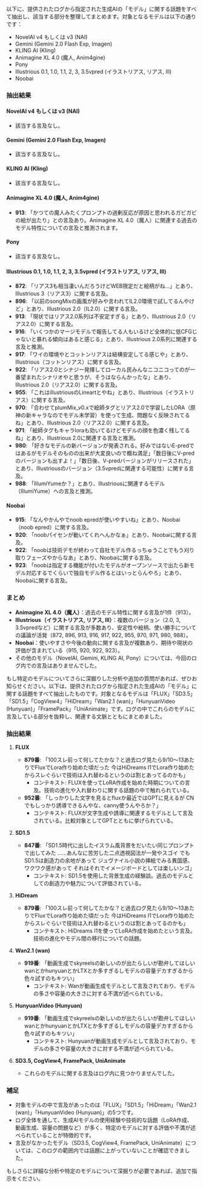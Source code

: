 以下に、提供されたログから指定された生成AIの「モデル」に関する話題をすべて抽出し、該当する部分を整理してまとめます。対象となるモデルは以下の通りです：
- NovelAI v4 もしくは v3 (NAI)
- Gemini (Gemini 2.0 Flash Exp, Imagen)
- KLING AI (Kling)
- Animagine XL 4.0 (魔人, Anim4gine)
- Pony
- Illustrious 0.1, 1.0, 1.1, 2, 3, 3.5vpred (イラストリアス, リアス, Ill)
- Noobai

### 抽出結果

#### NovelAI v4 もしくは v3 (NAI)
- 該当する言及なし。

#### Gemini (Gemini 2.0 Flash Exp, Imagen)
- 該当する言及なし。

#### KLING AI (Kling)
- 該当する言及なし。

#### Animagine XL 4.0 (魔人, Anim4gine)
- **913**: 「かつての魔人みたくプロンプトの過剰反応が原因と思われるガビガビの絵が出たり」との言及あり。Animagine XL 4.0（魔人）に関連する過去のモデル特性についての言及と推測されます。

#### Pony
- 該当する言及なし。

#### Illustrious 0.1, 1.0, 1.1, 2, 3, 3.5vpred (イラストリアス, リアス, Ill)
- **872**: 「リアス3も相当凄いんだろうけどWEB限定だと絵柄がね…」とあり、Illustrious 3（リアス3）に関する言及。
- **896**: 「以前のsongMixの画風が好みや言われてIL2.0環境で試してるんやけど」とあり、Illustrious 2.0（IL2.0）に関する言及。
- **913**: 「現状ではリアス2.0系列は不安定すぎる」とあり、Illustrious 2.0（リアス2.0）に関する言及。
- **916**: 「いくつかのマージモデルで報告してる人もいるけど全体的に低CFGじゃないと暴れる傾向はあると感じる」とあり、Illustrious 2.0系列に関連する言及と推測。
- **917**: 「ワイの環境やとコットンリアスは結構安定してる感じや」とあり、Illustrious（コットンリアス）に関する言及。
- **922**: 「リアス2.0とシナジー発揮してローカル民みんなニコニコってのが一番望まれたシナリオやと思うが、そうはならんかったな」とあり、Illustrious 2.0（リアス2.0）に関する言及。
- **955**: 「これはillustriousのLineartとやね」とあり、Illustrious（イラストリアス）に関する言及。
- **970**: 「合わせてplumMix_v0.xで絵師タグとリアス2.0で学習したLORA（原神の新キャラなのでモデル未学習）を使って生成、問題なく反映されてるね」とあり、Illustrious 2.0（リアス2.0）に関する言及。
- **971**: 「絵師タグもキャラloraも効いてるけどモデルの顔を色濃く残してるね」とあり、Illustrious 2.0に関連する言及と推測。
- **980**: 「好きなモデルの新バージョンが発表される。好みではないE-predではあるがモデルそのものの出来が大変良いので概ね満足」「数日後にV-predのバージョンも出すよ！」「数日後、V-predバージョンがリリースされた」とあり、Illustriousのバージョン（3.5vpredに関連する可能性）に関する言及。
- **988**: 「IllumiYumeか？」とあり、Illustriousに関連するモデル（IllumiYume）への言及と推測。

#### Noobai
- **915**: 「なんやかんやでnoob epredが使いやすいね」とあり、Noobai（noob epred）に関する言及。
- **920**: 「noobパイセンが動いてくれへんかなぁ」とあり、Noobaiに関する言及。
- **922**: 「noobは技術デモが終わって自社モデル作るっちゅうことでもう刈り取りフェーズやからなあ」とあり、Noobaiに関する言及。
- **923**: 「noobは指定する機能が付いたモデルがオープンソースで出たら新モデル対応するでくらいで独自モデル作るとはいっとらんやろ」とあり、Noobaiに関する言及。

### まとめ
- **Animagine XL 4.0（魔人）**：過去のモデル特性に関する言及が1件（913）。
- **Illustrious（イラストリアス, リアス, Ill）**：複数のバージョン（2.0, 3, 3.5vpredなど）に関する言及が多数あり、安定性や絵柄、使い勝手についての議論が活発（872, 896, 913, 916, 917, 922, 955, 970, 971, 980, 988）。
- **Noobai**：使いやすさや今後の動向に関する言及が複数あり、期待や現状の評価が含まれている（915, 920, 922, 923）。
- その他のモデル（NovelAI, Gemini, KLING AI, Pony）については、今回のログ内での言及はありませんでした。

もし特定のモデルについてさらに深掘りした分析や追加の質問があれば、ぜひお知らせください。以下は、提供されたログから指定された生成AIの「モデル」に関する話題をすべて抽出したものです。対象となるモデルは「FLUX」「SD3.5」「SD1.5」「CogView4」「HiDream」「Wan2.1 (wan)」「HunyuanVideo (Hunyuan)」「FramePack」「UniAnimate」です。ログの中でこれらのモデルに言及している部分を抜粋し、関連する文脈とともにまとめました。

### 抽出結果

1. **FLUX**
   - **879番**: 「100スレ前って何してたかな？と過去ログ見たら9/10〜13あたりでFluxでLora作り始めた頃だった 今はHiDreams I1でLora作り始めたからスレぐらいで技術は入れ替わるというのは割とあってるのかも」
     - コンテキスト: FLUXを使ってLoRA作成を始めた時期についての言及。技術の進化や入れ替わりに関する話題の中で触れられている。
   - **952番**: 「しっかりした文字を見るとfluxか最近ではGPTに見えるが CNでもしっかり誘導できるんやな、canny使うんやろか？」
     - コンテキスト: FLUXが文字生成や誘導に関連するモデルとして言及されている。比較対象としてGPTとともに挙げられている。

2. **SD1.5**
   - **847番**: 「SD1.5時代に出したイスラム風背景をだいたい同じプロンプトで出してみた ……あんなに苦労した二点透視図法が一発やスゴイ でもSD1.5は創造力の余地があって ジュヴナイル小説の挿絵でみる異国感、ワクワク感があって それはそれでイメージボードとしては楽しいンゴ」
     - コンテキスト: SD1.5を使用した背景生成の経験談。過去のモデルとしての創造力や魅力について評価されている。

3. **HiDream**
   - **879番**: 「100スレ前って何してたかな？と過去ログ見たら9/10〜13あたりでFluxでLora作り始めた頃だった 今はHiDreams I1でLora作り始めたからスレぐらいで技術は入れ替わるというのは割とあってるのかも」
     - コンテキスト: HiDreams I1を使ってLoRA作成を始めたという言及。技術の進化やモデル間の移行についての話題。

4. **Wan2.1 (wan)**
   - **919番**: 「動画生成でskyreelsの新しいのが出たらしいが勘弁してほしい wanとかhunyuanとかLTXとか多すぎるしモデルの容量デカすぎるから色々試すのもキツい」
     - コンテキスト: Wanが動画生成モデルとして言及されており、モデルの多さや容量の大きさに対する不満が述べられている。

5. **HunyuanVideo (Hunyuan)**
   - **919番**: 「動画生成でskyreelsの新しいのが出たらしいが勘弁してほしい wanとかhunyuanとかLTXとか多すぎるしモデルの容量デカすぎるから色々試すのもキツい」
     - コンテキスト: Hunyuanが動画生成モデルとして言及されており、モデルの多さや容量の大きさに対する不満が述べられている。

6. **SD3.5, CogView4, FramePack, UniAnimate**
   - これらのモデルに関する言及はログ内に見つかりませんでした。

### 補足
- 対象モデルの中で言及があったのは「FLUX」「SD1.5」「HiDream」「Wan2.1 (wan)」「HunyuanVideo (Hunyuan)」の5つです。
- ログ全体を通して、生成AIモデルの使用経験や技術的な話題（LoRA作成、動画生成、容量の問題など）が多く、特定のモデルに対する評価や不満が述べられていることが特徴的です。
- 言及がなかったモデル（SD3.5, CogView4, FramePack, UniAnimate）については、このログの範囲内では話題に上がっていないことが確認できました。

もしさらに詳細な分析や特定のモデルについて深掘りが必要であれば、追加で指示をください。
